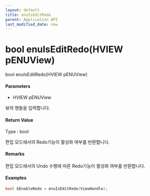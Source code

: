 ```yaml
---
layout: default
title: enuIsEditRedo
parent: Application API
last_modified_date: now
---
```

# bool enuIsEditRedo\(HVIEW pENUView\)

bool enuIsEditRedo\(HVIEW pENUView\)

#### Parameters

* HVIEW pENUView

뷰의 핸들을 입력합니다.

#### Return Value

Type : bool

편집 모드에서의 Redo기능이 활성화 여부를 반환합니다.

#### Remarks

편집 모드에서의 Undo 수행에 따른 Redo기능이 활성화 여부를 반환합니다.

#### Examples

```cpp
bool bEnableRedo = enuIsEditRedo(ViewHandle);
```



